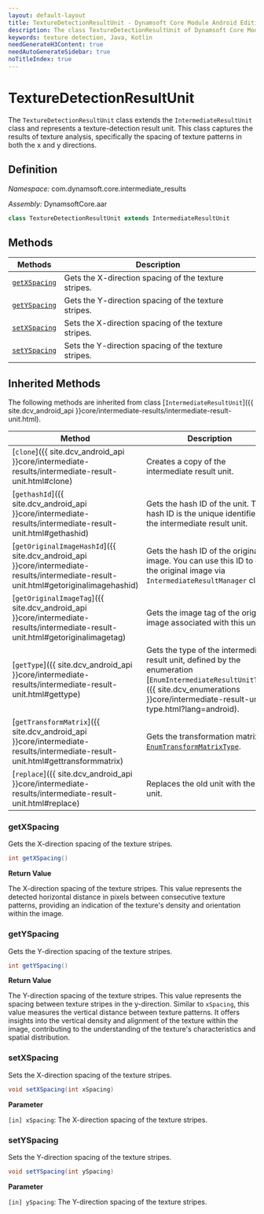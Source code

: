 ```yaml
---
layout: default-layout
title: TextureDetectionResultUnit - Dynamsoft Core Module Android Edition API Reference
description: The class TextureDetectionResultUnit of Dynamsoft Core Module represents an intermediate result unit for texture detection, which contains the x-direction spacing and y-direction spacing of the texture stripes.
keywords: texture detection, Java, Kotlin
needGenerateH3Content: true
needAutoGenerateSidebar: true
noTitleIndex: true
---
```


# TextureDetectionResultUnit

The `TextureDetectionResultUnit` class extends the `IntermediateResultUnit` class and represents a texture-detection result unit. This class captures the results of texture analysis, specifically the spacing of texture patterns in both the x and y directions.

## Definition

*Namespace:* com.dynamsoft.core.intermediate_results

*Assembly:* DynamsoftCore.aar

```java
class TextureDetectionResultUnit extends IntermediateResultUnit
```

## Methods

| Methods | Description |
| ------- | ----------- |
| [`getXSpacing`](#getxspacing) | Gets the X-direction spacing of the texture stripes. |
| [`getYSpacing`](#getyspacing) | Gets the Y-direction spacing of the texture stripes. |
| [`setXSpacing`](#setxspacing) | Sets the X-direction spacing of the texture stripes. |
| [`setYSpacing`](#setyspacing) | Sets the Y-direction spacing of the texture stripes. |

## Inherited Methods

The following methods are inherited from class [`IntermediateResultUnit`]({{ site.dcv_android_api }}core/intermediate-results/intermediate-result-unit.html).

| Method | Description |
|------- |-------------|
| [`clone`]({{ site.dcv_android_api }}core/intermediate-results/intermediate-result-unit.html#clone) | Creates a copy of the intermediate result unit. |
| [`gethashId`]({{ site.dcv_android_api }}core/intermediate-results/intermediate-result-unit.html#gethashid) | Gets the hash ID of the unit. The hash ID is the unique identifier for the intermediate result unit. |
| [`getOriginalImageHashId`]({{ site.dcv_android_api }}core/intermediate-results/intermediate-result-unit.html#getoriginalimagehashid) | Gets the hash ID of the original image. You can use this ID to get the original image via `IntermediateResultManager` class. |
| [`getOriginalImageTag`]({{ site.dcv_android_api }}core/intermediate-results/intermediate-result-unit.html#getoriginalimagetag) | Gets the image tag of the original image associated with this unit. |
| [`getType`]({{ site.dcv_android_api }}core/intermediate-results/intermediate-result-unit.html#gettype) | Gets the type of the intermediate result unit, defined by the enumeration [`EnumIntermediateResultUnitType`]({{ site.dcv_enumerations }}core/intermediate-result-unit-type.html?lang=android). |
| [`getTransformMatrix`]({{ site.dcv_android_api }}core/intermediate-results/intermediate-result-unit.html#gettransformmatrix) | Gets the transformation matrix via [`EnumTransformMatrixType`]({{site.dcv_enumerations}}/core/transform-matrix-type.html). |
| [`replace`]({{ site.dcv_android_api }}core/intermediate-results/intermediate-result-unit.html#replace) | Replaces the old unit with the new unit. |

### getXSpacing

Gets the X-direction spacing of the texture stripes.

```java
int getXSpacing()
```

**Return Value**

The X-direction spacing of the texture stripes. This value represents the detected horizontal distance in pixels between consecutive texture patterns, providing an indication of the texture's density and orientation within the image.

### getYSpacing

Gets the Y-direction spacing of the texture stripes.

```java
int getYSpacing()
```

**Return Value**

The Y-direction spacing of the texture stripes. This value represents the spacing between texture stripes in the y-direction. Similar to `xSpacing`, this value measures the vertical distance between texture patterns. It offers insights into the vertical density and alignment of the texture within the image, contributing to the understanding of the texture's characteristics and spatial distribution.

### setXSpacing

Sets the X-direction spacing of the texture stripes.

```java
void setXSpacing(int xSpacing)
```

**Parameter**

`[in] xSpacing`: The X-direction spacing of the texture stripes.

### setYSpacing

Sets the Y-direction spacing of the texture stripes.

```java
void setYSpacing(int ySpacing)
```

**Parameter**

`[in] ySpacing`: The Y-direction spacing of the texture stripes.
